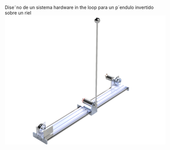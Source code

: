 Dise˜no de un sistema hardware in the loop
para un p´endulo invertido sobre un riel
![Imagen](https://github.com/Nava844/Dise-no-de-un-sistema-hardware-in-the-loop-para-un-p-endulo-invertido-sobre-un-riel/blob/main/ros2_ws/src/Renders/Pendulo%20de%20furuta.png)
